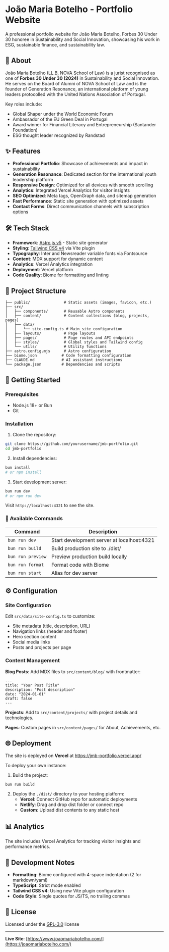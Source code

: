 # João Maria Botelho - Portfolio Website

A professional portfolio website for João Maria Botelho, Forbes 30 Under 30 honoree in Sustainability and Social Innovation, showcasing his work in ESG, sustainable finance, and sustainability law.

## 🌟 About

João Maria Botelho (LL.B, NOVA School of Law) is a jurist recognised as one of **Forbes 30 Under 30 (2024)** in Sustainability and Social Innovation. He serves on the Board of Alumni of NOVA School of Law and is the founder of Generation Resonance, an international platform of young leaders protocolled with the United Nations Association of Portugal.

Key roles include:
- Global Shaper under the World Economic Forum
- Ambassador of the EU Green Deal in Portugal
- Award winner for Financial Literacy and Entrepreneurship (Santander Foundation)
- ESG thought leader recognized by Randstad

## ✨ Features

- **Professional Portfolio**: Showcase of achievements and impact in sustainability
- **Generation Resonance**: Dedicated section for the international youth leadership platform
- **Responsive Design**: Optimized for all devices with smooth scrolling
- **Analytics**: Integrated Vercel Analytics for visitor insights
- **SEO Optimized**: Meta tags, OpenGraph data, and sitemap generation
- **Fast Performance**: Static site generation with optimized assets
- **Contact Forms**: Direct communication channels with subscription options

## 🛠 Tech Stack

- **Framework**: [Astro.js v5](https://astro.build) - Static site generator
- **Styling**: [Tailwind CSS v4](https://tailwindcss.com) via Vite plugin
- **Typography**: Inter and Newsreader variable fonts via Fontsource
- **Content**: MDX support for dynamic content
- **Analytics**: Vercel Analytics integration
- **Deployment**: Vercel platform
- **Code Quality**: Biome for formatting and linting

## 📁 Project Structure

```
├── public/               # Static assets (images, favicon, etc.)
├── src/
│   ├── components/       # Reusable Astro components
│   ├── content/          # Content collections (blog, projects, pages)
│   ├── data/
│   │   └── site-config.ts # Main site configuration
│   ├── layouts/          # Page layouts
│   ├── pages/            # Page routes and API endpoints
│   ├── styles/           # Global styles and Tailwind config
│   └── utils/            # Utility functions
├── astro.config.mjs      # Astro configuration
├── biome.json           # Code formatting configuration
├── CLAUDE.md            # AI assistant instructions
└── package.json         # Dependencies and scripts
```

## 🚀 Getting Started

### Prerequisites

- Node.js 18+ or Bun
- Git

### Installation

1. Clone the repository:
```bash
git clone https://github.com/yourusername/jmb-portfolio.git
cd jmb-portfolio
```

2. Install dependencies:
```bash
bun install
# or npm install
```

3. Start development server:
```bash
bun run dev
# or npm run dev
```

Visit `http://localhost:4321` to see the site.

### 📝 Available Commands

| Command | Description |
|---------|------------|
| `bun run dev` | Start development server at localhost:4321 |
| `bun run build` | Build production site to ./dist/ |
| `bun run preview` | Preview production build locally |
| `bun run format` | Format code with Biome |
| `bun run start` | Alias for dev server |

## ⚙️ Configuration

### Site Configuration
Edit `src/data/site-config.ts` to customize:
- Site metadata (title, description, URL)
- Navigation links (header and footer)
- Hero section content
- Social media links
- Posts and projects per page

### Content Management

**Blog Posts**: Add MDX files to `src/content/blog/` with frontmatter:
```mdx
---
title: "Your Post Title"
description: "Post description"
date: "2024-01-01"
draft: false
---
```

**Projects**: Add to `src/content/projects/` with project details and technologies.

**Pages**: Custom pages in `src/content/pages/` for About, Achievements, etc.

## 🌐 Deployment

The site is deployed on **Vercel** at https://jmb-portfolio.vercel.app/

To deploy your own instance:

1. Build the project:
```bash
bun run build
```

2. Deploy the `./dist/` directory to your hosting platform:
   - **Vercel**: Connect GitHub repo for automatic deployments
   - **Netlify**: Drag and drop dist folder or connect repo
   - **Custom**: Upload dist contents to any static host

## 📊 Analytics

The site includes Vercel Analytics for tracking visitor insights and performance metrics.

## 🔧 Development Notes

- **Formatting**: Biome configured with 4-space indentation (2 for markdown/yaml)
- **TypeScript**: Strict mode enabled
- **Tailwind CSS v4**: Using new Vite plugin configuration
- **Code Style**: Single quotes for JS/TS, no trailing commas

## 📄 License

Licensed under the [GPL-3.0](./LICENSE) license

---

**Live Site**: [https://www.joaomariabotelho.com/](https://joaomariabotelho.com/)
